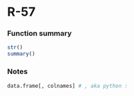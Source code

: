 # R-57

### Function summary

```R
str()
summary()
```



### Notes

```R
data.frame[, colnames] # , aka python :
```
